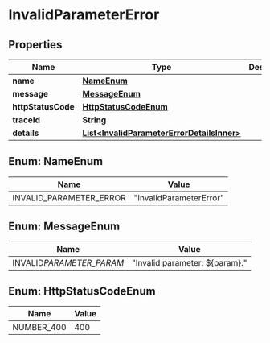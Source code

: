# InvalidParameterError

## Properties

| Name               | Type                                                                                      | Description | Notes      |
| ------------------ | ----------------------------------------------------------------------------------------- | ----------- | ---------- |
| **name**           | [**NameEnum**](#NameEnum)                                                                 |             |            |
| **message**        | [**MessageEnum**](#MessageEnum)                                                           |             |            |
| **httpStatusCode** | [**HttpStatusCodeEnum**](#HttpStatusCodeEnum)                                             |             |            |
| **traceId**        | **String**                                                                                |             |            |
| **details**        | [**List&lt;InvalidParameterErrorDetailsInner&gt;**](InvalidParameterErrorDetailsInner.md) |             | [optional] |

## Enum: NameEnum

| Name                    | Value                             |
| ----------------------- | --------------------------------- |
| INVALID_PARAMETER_ERROR | &quot;InvalidParameterError&quot; |

## Enum: MessageEnum

| Name                     | Value                                    |
| ------------------------ | ---------------------------------------- |
| INVALID*PARAMETER_PARAM* | &quot;Invalid parameter: ${param}.&quot; |

## Enum: HttpStatusCodeEnum

| Name       | Value |
| ---------- | ----- |
| NUMBER_400 | 400   |
